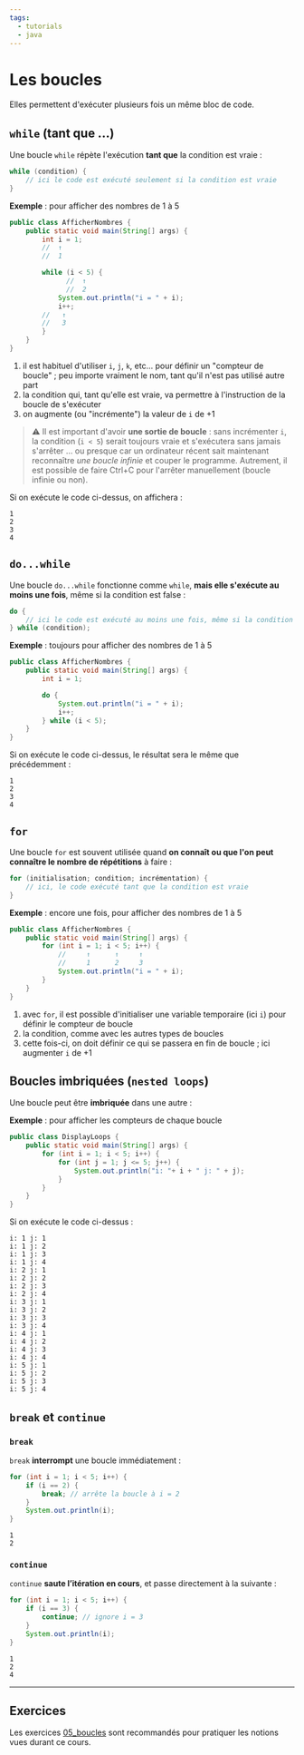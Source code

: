 ```yaml
---
tags:
  - tutorials
  - java
---
```


# Les boucles

Elles permettent d'exécuter plusieurs fois un même bloc de code.

## `while` (tant que ...)

Une boucle `while` répète l'exécution **tant que** la condition est vraie :

```java
while (condition) {
    // ici le code est exécuté seulement si la condition est vraie
}
```

**Exemple** : pour afficher des nombres de 1 à 5

```java
public class AfficherNombres {
    public static void main(String[] args) {
        int i = 1;
        //  ↑
        //  1

        while (i < 5) {
              //  ↑
              //  2
            System.out.println("i = " + i);
            i++;
        //   ↑
        //   3
        }
    }
}
```

1. il est habituel d'utiliser `i`, `j`, `k`, etc... pour définir un "compteur de boucle" ; peu importe vraiment le nom, tant qu'il n'est pas utilisé autre part
2. la condition qui, tant qu'elle est vraie, va permettre à l'instruction de la boucle de s'exécuter
3. on augmente (ou "incrémente") la valeur de `i` de +1

> ⚠️ Il est important d'avoir **une sortie de boucle** : sans incrémenter `i`, la condition (`i < 5`) serait toujours vraie et s'exécutera sans jamais s'arrêter ... ou presque car un ordinateur récent sait maintenant reconnaître _une boucle infinie_ et couper le programme.
> Autrement, il est possible de faire Ctrl+C pour l'arrêter manuellement (boucle infinie ou non).

Si on exécute le code ci-dessus, on affichera :

```shell
1
2
3
4
```

## `do...while`

Une boucle `do...while` fonctionne comme `while`, **mais elle s'exécute au moins une fois**, même si la condition est false :

```java
do {
    // ici le code est exécuté au moins une fois, même si la condition est fausse
} while (condition);
```

**Exemple** : toujours pour afficher des nombres de 1 à 5

```java
public class AfficherNombres {
    public static void main(String[] args) {
        int i = 1;

        do {
            System.out.println("i = " + i);
            i++;
        } while (i < 5);
    }
}
```

Si on exécute le code ci-dessus, le résultat sera le même que précédemment :

```shell
1
2
3
4
```

## `for`

Une boucle `for` est souvent utilisée quand **on connaît ou que l'on peut connaître le nombre de répétitions** à faire :

```java
for (initialisation; condition; incrémentation) {
    // ici, le code exécuté tant que la condition est vraie
}
```

**Exemple** : encore une fois, pour afficher des nombres de 1 à 5

```java
public class AfficherNombres {
    public static void main(String[] args) {
        for (int i = 1; i < 5; i++) {
            //     ↑      ↑     ↑
            //     1      2     3
            System.out.println("i = " + i);
        }
    }
}
```

1. avec `for`, il est possible d'initialiser une variable temporaire (ici `i`) pour définir le compteur de boucle
2. la condition, comme avec les autres types de boucles
3. cette fois-ci, on doit définir ce qui se passera en fin de boucle ; ici augmenter `i` de +1

## Boucles imbriquées (`nested loops`)

Une boucle peut être **imbriquée** dans une autre :

**Exemple** : pour afficher les compteurs de chaque boucle

```java
public class DisplayLoops {
    public static void main(String[] args) {
        for (int i = 1; i < 5; i++) {
            for (int j = 1; j <= 5; j++) {
                System.out.println("i: "+ i + " j: " + j);
            }
        }
    }
}
```

Si on exécute le code ci-dessus :

```shell
i: 1 j: 1
i: 1 j: 2
i: 1 j: 3
i: 1 j: 4
i: 2 j: 1
i: 2 j: 2
i: 2 j: 3
i: 2 j: 4
i: 3 j: 1
i: 3 j: 2
i: 3 j: 3
i: 3 j: 4
i: 4 j: 1
i: 4 j: 2
i: 4 j: 3
i: 4 j: 4
i: 5 j: 1
i: 5 j: 2
i: 5 j: 3
i: 5 j: 4
```

## `break` et `continue`

### `break`

`break` **interrompt** une boucle immédiatement :

```java
for (int i = 1; i < 5; i++) {
    if (i == 2) {
        break; // arrête la boucle à i = 2
    }
    System.out.println(i);
}
```

```shell
1
2
```

### `continue`

`continue` **saute l’itération en cours**, et passe directement à la suivante :

```java
for (int i = 1; i < 5; i++) {
    if (i == 3) {
        continue; // ignore i = 3
    }
    System.out.println(i);
}
```

```shell
1
2
4
```

---

## Exercices

Les exercices [05_boucles](https://github.com/association-z-code-emploi/exercices-java/tree/main/05_boucles) sont recommandés pour pratiquer les notions vues durant ce cours.
